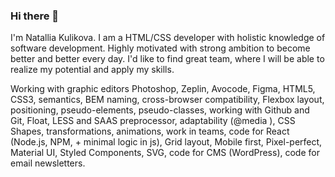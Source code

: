 ### Hi there 👋

I'm Natallia Kulikova.
I am a HTML/CSS developer with holistic knowledge of software development. Highly motivated  with strong ambition to become better and better every day. I'd like to find great team, where I will be able to realize my potential and apply my skills. 

Working with graphic editors Photoshop, Zeplin, Avocode, Figma, HTML5, CSS3, semantics, BEM naming, cross-browser compatibility, Flexbox layout, positioning, pseudo-elements, pseudo-classes, working with Github and Git, Float, LESS and SAAS preprocessor,  adaptability (@media ), CSS Shapes, transformations, animations, work in teams, code for React (Node.js, NPM, + minimal logic in js), Grid layout, Mobile first, Pixel-perfect, Material UI, Styled Components, SVG, code for CMS (WordPress), code for email newsletters.




